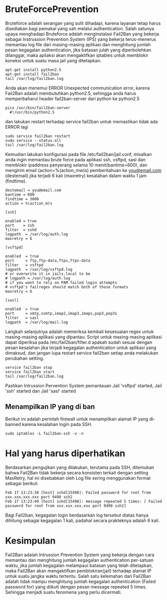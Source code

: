 # BruteForcePrevention
Bruteforce adalah serangan yang sulit dihadapi, karena layanan tetap harus disediakan bagi pemakai yang sah melalui authentication. Salah satunya upaya menghadapi Bruteforce adalah menginstalasi Fail2Ban yang bekerja sebagai Instrussion Prevention System (IPS) yang bekerja terus-menerus memantau log file dari masing-masing aplikasi dan menghitung jumlah pesan kegagalan authentication, jika batasan julah yang diperbolehkan dilanggar, maka apliaksi akan mengaktifkan iptables untuk memblokir koneksi untuk suatu masa jail yang ditetapkan.
```
apt-get install python2.5
apt-get install fail2ban
tail /var/log/fail2ban.log
```
Anda akan menemui  ERROR Unexpected communication error, karena Fail2Ban adalah membutuhkan python2.5, sehingga anda harus memperbaharui header fail2ban-server dari python ke python2.5
```
pico /usr/bin/fail2ban-server
  #!/usr/bin/python2.5
```
dan lakukan restart terhadap service fail2ban untuk memastikan tidak ada ERROR lagi
```
sudo service fail2ban restart
sudo service --status-all
tail /var/log/fail2ban.log
```
Kemudian lakukan konfigurasi pada file /etc/fail2ban/jail.conf, misalkan anda ingin  memantau brute force pada aplikasi ssh, vsftpd, sasl dan memblokir ipaddress penyerang selama 10 menit(bantime=600), dan mengirim email (action=%(action_mw)s) pemberitahuan ke you@email.com (destemail) jika terjadi 6 kali (maxretry) kesalahan dalam waktu 1 jam (findtime).
```
destemail = you@email.com
bantime = 600
findtime = 3600
action = %(action_m)s

[ssh]

enabled = true
port    = ssh
filter  = sshd
logpath  = /var/log/auth.log
maxretry = 6

[vsftpd]

enabled  = true
port     = ftp,ftp-data,ftps,ftps-data
filter   = vsftpd
logpath  = /var/log/vsftpd.log
# or overwrite it in jails.local to be
# logpath = /var/log/auth.log
# if you want to rely on PAM failed login attempts
# vsftpd's failregex should match both of those formats
maxretry = 6

[sasl]

enabled  = true
port     = smtp,ssmtp,imap2,imap3,imaps,pop3,pop3s
filter   = sasl
logpath  = /var/log/mail.log
```
Langkah selanjutnya adalah memeriksa kembali kesesuaian regex untuk masing-masing aplikasi yang dipantau. Script untuk masing-masing aplikasi dapat diperiksa pada /etc/fail2ban/filter.d apakah sudah sesuai dengan pesan kesalahan jika terjadi kegagalan authentication untuk aplikasi yang dimaksud, dan jangan lupa restart service fail2ban setiap anda melakukan perubahan setting.
```
service fail2ban stop
service fail2ban start
tail /var/log/fail2ban.log
```
Pastikan Intrussion Pervention System pemantauan Jail 'vsftpd' started, Jail 'ssh' started dan Jail 'sasl' started
## Menampilkan IP yang di ban
Berikut ini adalah perintah firewall untuk menampilkan alamat IP yang di-banned karena kesalahan login pada SSH.
```
sudo iptables -L fail2ban-ssh -v -n
```
# Hal yang harus diperhatikan
Berdasarkan pengujikan yang dilakukan, terutama pada SSH, ditemukan bahwa Fail2Ban tidak bekerja secara konsisten terkait dengan setting MaxRetry, hal ini disebabkan oleh Log file sering menggunakan format sebagai berikut:
```
Feb 17 13:23:38 [host] sshd[15498]: Failed password for root from xxx.xxx.xxx.xxx port 9498 ssh2
Feb 17 13:23:49 [host] sshd[15498]: message repeated 5 times: [ Failed password for root from xxx.xxx.xxx.xxx port 9498 ssh2]
```
Bagi Fail2ban, kegagalan login berdasarkan log tersebut diatas hanya dihitung sebagai kegagalan 1 kali, padahal secara prakteknya adalah 6 kali.
# Kesimpulan
Fail2Ban adalah Intrussion Prevention System yang bekerja dengan cara memantau dan menghitung jumlah kegagalan authentication per-satuan waktu, jika jumlah kegagalan melampaui batasan yang telah ditetapkan, maka Fail2Ban akan mengaktifkan pemblokiran(jail) terhadap alamat IP untuk suatu jangka waktu tertentu. Salah satu kelemahan dari Fail2Ban adalah tidak mampu menghitung jumlah kegagalan authentication (Failed password for) yang diikuti dengan pesan message repeated 5 times. Sehingga menjadi suatu fenomena yang perlu dicermati.
